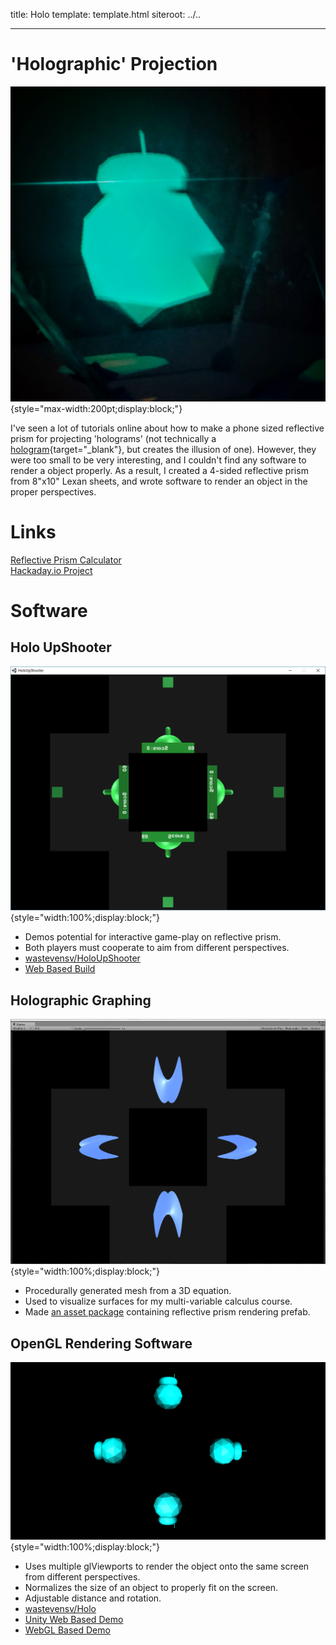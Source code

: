 title: Holo
template: template.html
siteroot: ../..

---

# 'Holographic' Projection
![Hologram](holo_projection.jpg){style="max-width:200pt;display:block;"}

I've seen a lot of tutorials online about how to make a phone sized reflective prism for projecting 'holograms' (not technically a [hologram](http://www.merriam-webster.com/dictionary/hologram){target="_blank"}, but creates the illusion of one). However, they were too small to be very interesting, and I couldn't find any software to render a object properly. As a result, I created a 4-sided reflective prism from 8"x10" Lexan sheets, and wrote software to render an object in the proper perspectives.

# Links
<a target="_blank" href="prism-calc.html"><i class="fa fa-link"></i>Reflective Prism Calculator</a><br/>
<a target="_blank" href="https://hackaday.io/project/14367-holographic-projection"><i class="fa fa-link"></i>Hackaday.io Project</a><br/>

# Software
## Holo UpShooter
![UpShooter](holo_upshooter.png){style="width:100%;display:block;"}

* Demos potential for interactive game-play on reflective prism.
* Both players must cooperate to aim from different perspectives.
* <a target="_blank" href="https://github.com/wastevensv/HoloUpShooter"><i class="fa fa-github"></i>wastevensv/HoloUpShooter</a>
* <a target="_blank" href="http://holo.wasv.me/UpShooter/"><i class="fa fa-link"></i>Web Based Build</a>

## Holographic Graphing
![Holo Graphing](holo_graphing.png){style="width:100%;display:block;"}

* Procedurally generated mesh from a 3D equation.
* Used to visualize surfaces for my multi-variable calculus course.
* Made [an asset package](HoloRenderer.unitypackage) containing reflective prism rendering prefab.

## OpenGL Rendering Software
![Screenshot](holo_screenshot.png){style="width:100%;display:block;"}

* Uses multiple glViewports to render the object onto the same screen from different perspectives.
* Normalizes the size of an object to properly fit on the screen.
* Adjustable distance and rotation.
* <a target="_blank" href="https://github.com/wastevensv/Holo"><i class="fa fa-github"></i>wastevensv/Holo</a>
* <a target="_blank" href="http://holo.wasv.me/Demo/"><i class="fa fa-link"></i>Unity Web Based Demo</a>
* <a target="_blank" href="http://holo.wasv.me/WebGL/square/"><i class="fa fa-link"></i>WebGL Based Demo</a>
